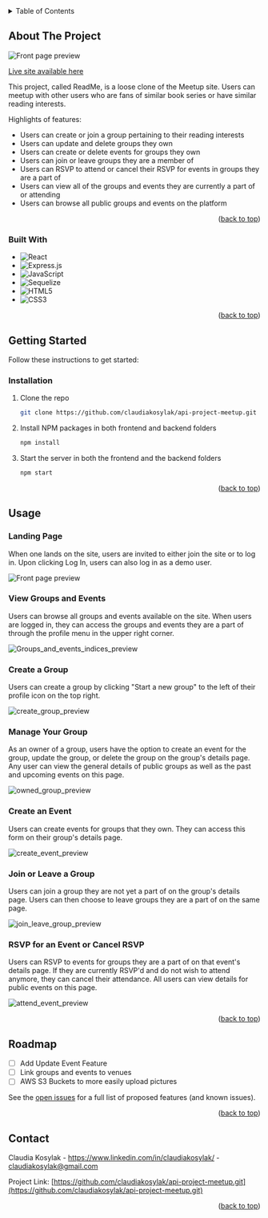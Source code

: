 <!-- TABLE OF CONTENTS -->
<details>
  <summary>Table of Contents</summary>
  <ol>
    <li>
      <a href="#about-the-project">About The Project</a>
      <ul>
        <li><a href="#built-with">Built With</a></li>
      </ul>
    </li>
    <li>
      <a href="#getting-started">Getting Started</a>
      <ul>
        <li><a href="#installation">Installation</a></li>
      </ul>
    </li>
    <li><a href="#usage">Usage</a></li>
    <li><a href="#roadmap">Roadmap</a></li>
    <li><a href="#contact">Contact</a></li>
  </ol>
</details>



<!-- ABOUT THE PROJECT -->
## About The Project

![Front page preview](./images/splash_page.gif)

[Live site available here](https://meetup-api-project-pyx7.onrender.com)

This project, called ReadMe, is a loose clone of the Meetup site. Users can meetup with other users who are fans of similar book series or have similar reading interests. 

Highlights of features: 
* Users can create or join a group pertaining to their reading interests
* Users can update and delete groups they own
* Users can create or delete events for groups they own
* Users can join or leave groups they are a member of
* Users can RSVP to attend or cancel their RSVP for events in groups they are a part of
* Users can view all of the groups and events they are currently a part of or attending
* Users can browse all public groups and events on the platform 

<p align="right">(<a href="#readme-top">back to top</a>)</p>



### Built With

* ![React](https://img.shields.io/badge/react-%2320232a.svg?style=for-the-badge&logo=react&logoColor=%2361DAFB)
* ![Express.js](https://img.shields.io/badge/express.js-%23404d59.svg?style=for-the-badge&logo=express&logoColor=%2361DAFB)
* ![JavaScript](https://img.shields.io/badge/javascript-%23323330.svg?style=for-the-badge&logo=javascript&logoColor=%23F7DF1E)
* ![Sequelize](https://img.shields.io/badge/Sequelize-52B0E7?style=for-the-badge&logo=Sequelize&logoColor=white)
* ![HTML5](https://img.shields.io/badge/html5-%23E34F26.svg?style=for-the-badge&logo=html5&logoColor=white)
* ![CSS3](https://img.shields.io/badge/css3-%231572B6.svg?style=for-the-badge&logo=css3&logoColor=white)

<p align="right">(<a href="#readme-top">back to top</a>)</p>



<!-- GETTING STARTED -->
## Getting Started

Follow these instructions to get started:

### Installation

1. Clone the repo
   ```sh
   git clone https://github.com/claudiakosylak/api-project-meetup.git
   ```
2. Install NPM packages in both frontend and backend folders
   ```sh
   npm install
   ```
3. Start the server in both the frontend and the backend folders
   ```sh
   npm start
   ```

<p align="right">(<a href="#readme-top">back to top</a>)</p>



<!-- USAGE EXAMPLES -->
## Usage

### Landing Page

When one lands on the site, users are invited to either join the site or to log in. Upon clicking Log In, users can also log in as a demo user. 

![Front page preview](./images/splash_page.gif)

### View Groups and Events

Users can browse all groups and events available on the site. When users are logged in, they can access the groups and events they are a part of through the profile menu in the upper right corner. 

![Groups_and_events_indices_preview](./images/groups-events-indices.gif)

### Create a Group

Users can create a group by clicking "Start a new group" to the left of their profile icon on the top right. 

![create_group_preview](./images/create-group.gif)

### Manage Your Group

As an owner of a group, users have the option to create an event for the group, update the group, or delete the group on the group's details page. Any user can view the general details of public groups as well as the past and upcoming events on this page. 

![owned_group_preview](./images/owned-group.gif)

### Create an Event

Users can create events for groups that they own. They can access this form on their group's details page. 

![create_event_preview](./images/create-event.gif)

### Join or Leave a Group

Users can join a group they are not yet a part of on the group's details page. Users can then choose to leave groups they are a part of on the same page. 

![join_leave_group_preview](./images/join-leave-group.gif)

### RSVP for an Event or Cancel RSVP

Users can RSVP to events for groups they are a part of on that event's details page. If they are currently RSVP'd and do not wish to attend anymore, they can cancel their attendance. All users can view details for public events on this page. 

![attend_event_preview](./images/attend-event.gif)

<p align="right">(<a href="#readme-top">back to top</a>)</p>

<!-- ROADMAP -->
## Roadmap

- [ ] Add Update Event Feature
- [ ] Link groups and events to venues
- [ ] AWS S3 Buckets to more easily upload pictures 

See the [open issues](https://github.com/othneildrew/Best-README-Template/issues) for a full list of proposed features (and known issues).

<p align="right">(<a href="#readme-top">back to top</a>)</p>

<!-- CONTACT -->
## Contact

Claudia Kosylak - https://www.linkedin.com/in/claudiakosylak/ - claudiakosylak@gmail.com

Project Link: [https://github.com/claudiakosylak/api-project-meetup.git](https://github.com/claudiakosylak/api-project-meetup.git)

<p align="right">(<a href="#readme-top">back to top</a>)</p>
